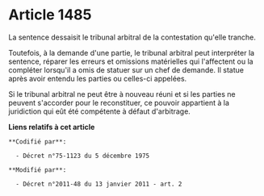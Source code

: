 # Article 1485

La sentence dessaisit le tribunal arbitral de la contestation qu'elle tranche. 

Toutefois, à la demande d'une partie, le tribunal arbitral peut interpréter la sentence, réparer les erreurs et omissions
matérielles qui l'affectent ou la compléter lorsqu'il a omis de statuer sur un chef de demande. Il statue après avoir entendu
les parties ou celles-ci appelées. 

Si le tribunal arbitral ne peut être à nouveau réuni et si les parties ne peuvent s'accorder pour le reconstituer, ce pouvoir
appartient à la juridiction qui eût été compétente à défaut d'arbitrage.

**Liens relatifs à cet article**

	**Codifié par**:

	  - Décret n°75-1123 du 5 décembre 1975

	**Modifié par**:

	  - Décret n°2011-48 du 13 janvier 2011 - art. 2
